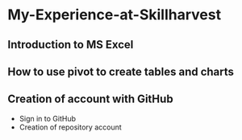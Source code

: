 # My-Experience-at-Skillharvest
## Introduction to MS Excel
## How to use pivot to create tables and charts
## Creation of account with GitHub
- Sign in to GitHub
- Creation of repository account
